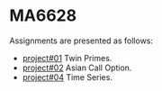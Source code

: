 
# MA6628

Assignments are presented as follows:

- [project#01](https://github.com/pinhuang0317/MA6628-Assignment/blob/master/Project%2301.ipynb) Twin Primes. 
- [project#02](project#02.ipynb) Asian Call Option. 
- [project#04](project#04.ipynb) Time Series. 

